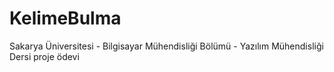# KelimeBulma
Sakarya Üniversitesi - Bilgisayar Mühendisliği Bölümü - Yazılım Mühendisliği Dersi proje ödevi
